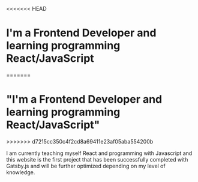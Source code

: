 <<<<<<< HEAD
<h1>I'm a Frontend Developer and learning programming React/JavaScript</h1>
=======
<h1> "I'm a Frontend Developer and learning programming React/JavaScript" </h1>
>>>>>>> d7215cc350c4f2cd8a69411e23af05aba554200b

I am currently teaching myself React and programming with Javascript and this website is the first project that has been successfully completed with Gatsby.js and will be further optimized depending on my level of knowledge.
